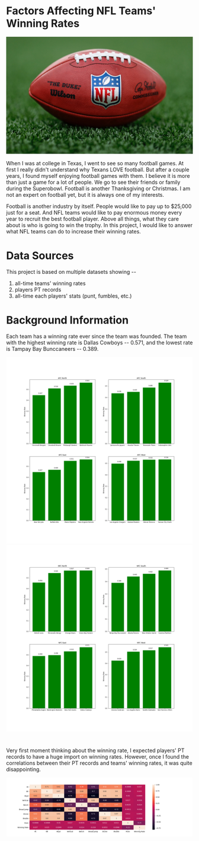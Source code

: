 # Factors Affecting NFL Teams' Winning Rates

![Football](/img/NFLball.jpg)

When I was at college in Texas, I went to see so many football games. At first I really didn't understand why Texans LOVE football. But after a couple years, I found myself enjoying football games with them. I believe it is more than just a game for a lot of people. We go to see their friends or family during the Superobowl. Football is another Thanksgiving or Christmas. I am not an expert on football yet, but it is always one of my interests.

Football is another industry by itself. People would like to pay up to $25,000 just for a seat. And NFL teams would like to pay enormous money every year to recruit the best football player. Above all things, what they care about is who is going to win the trophy. In this project, I would like to answer what NFL teams can do to increase their winning rates.

# Data Sources

This project is based on multiple datasets showing -- 
1) all-time teams' winning rates
2) players PT records
3) all-time each players' stats (punt, fumbles, etc.)


# Background Information

Each team has a winning rate ever since the team was founded. The team with the highest winning rate is Dallas Cowboys -- 0.571, and the lowest rate is Tampay Bay Bunccaneers -- 0.389. 

![AFC](/img/AFC_WinningRate.png)
![NFC](/img/NFC_WinningRate.png)

#

Very first moment thinking about the winning rate, I expected players' PT records to have a huge import on winning rates. However, once I found the correlations between their PT records and teams' winning rates, it was quite disappointing. 

![correlations](/img/PTCorr.png)

